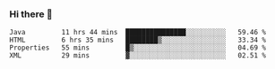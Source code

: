 ### Hi there 👋

<!--START_SECTION:waka-->

```text
Java         11 hrs 44 mins  ███████████████░░░░░░░░░░   59.46 %
HTML         6 hrs 35 mins   ████████▒░░░░░░░░░░░░░░░░   33.34 %
Properties   55 mins         █▒░░░░░░░░░░░░░░░░░░░░░░░   04.69 %
XML          29 mins         ▓░░░░░░░░░░░░░░░░░░░░░░░░   02.51 %
```

<!--END_SECTION:waka-->


<!--
**AnkelMauCastillo/AnkelMauCastillo** is a ✨ _special_ ✨ repository because its `README.md` (this file) appears on your GitHub profile.

Here are some ideas to get you started:

- 🔭 I’m currently working on ...
- 🌱 I’m currently learning ...
- 👯 I’m looking to collaborate on ...
- 🤔 I’m looking for help with ...
- 💬 Ask me about ...
- 📫 How to reach me: ...
- 😄 Pronouns: ...
- ⚡ Fun fact: ...
-->
